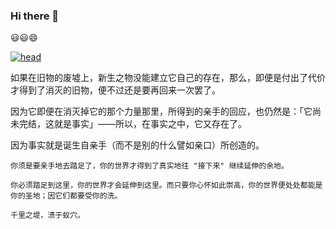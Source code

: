 ### Hi there 👋

<!--
**yhm-amber/yhm-amber** is a ✨ _special_ ✨ repository because its `README.md` (this file) appears on your GitHub profile.

Here are some ideas to get you started:

- 🔭 I’m currently working on ...
- 🌱 I’m currently learning ...
- 👯 I’m looking to collaborate on ...
- 🤔 I’m looking for help with ...
- 💬 Ask me about ...
- 📫 How to reach me: ...
- 😄 Pronouns: ...
- ⚡ Fun fact: ...
-->



😃😃😄

[![head](https://avatars.githubusercontent.com/u/103625580)](https://avatars.githubusercontent.com/u/103625580)

如果在旧物的废墟上，新生之物没能建立它自己的存在，那么，即便是付出了代价才得到了消灭的旧物，便不过还是要再回来一次罢了。

因为它即便在消灭掉它的那个力量那里，所得到的亲手的回应，也仍然是：「它尚未完结，这就是事实」——所以，在事实之中，它又存在了。

因为事实就是诞生自亲手（而不是别的什么譬如亲口）所创造的。

~~~~~
你须是要亲手地去踏足了，你的世界才得到了真实地往 "接下来" 继续延伸的余地。
~~~~~

~~~~
你必须踏足到这里，你的世界才会延伸到这里。而只要你心怀如此崇高，你的世界便处处都能是你的圣地；因它们都要受你的洗。
~~~~

~~~~
千里之堤，溃于蚁穴。
~~~~

